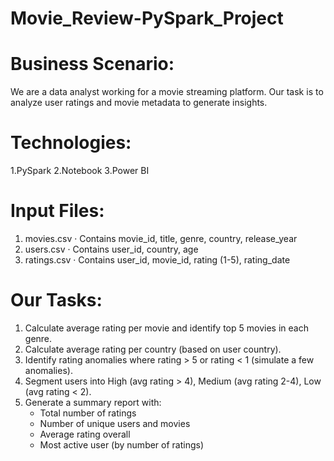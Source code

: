 # Movie_Review-PySpark_Project

# Business Scenario:
We are a data analyst working for a movie streaming platform. Our task is to analyze user ratings and movie metadata to generate insights.

# Technologies: 
1.PySpark
2.Notebook
3.Power BI

# Input Files:
1. movies.csv · Contains movie_id, title, genre, country, release_year
2. users.csv · Contains user_id, country, age
3. ratings.csv · Contains user_id, movie_id, rating (1-5), rating_date

# Our Tasks:
1. Calculate average rating per movie and identify top 5 movies in each genre.
2. Calculate average rating per country (based on user country).
3. Identify rating anomalies where rating > 5 or rating < 1 (simulate a few anomalies).
4. Segment users into High (avg rating > 4), Medium (avg rating 2-4), Low (avg rating < 2).
5. Generate a summary report with:
   - Total number of ratings
   - Number of unique users and movies
   - Average rating overall
   - Most active user (by number of ratings)
